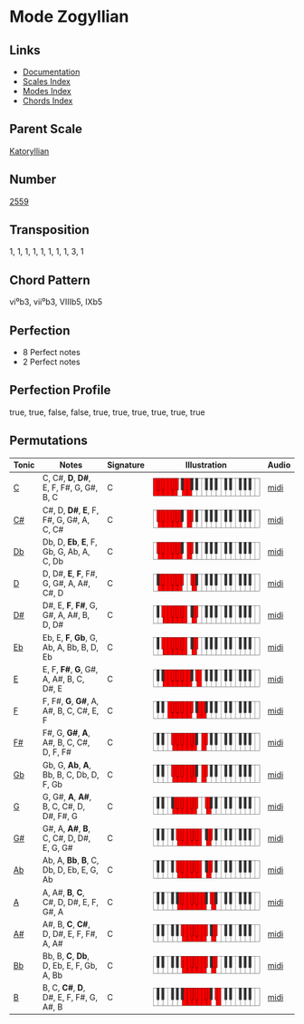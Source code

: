 # Mode Zogyllian

## Links

- [Documentation](README.md)
- [Scales Index](Scales.md)
- [Modes Index](Modes.md)
- [Chords Index](Chords.md)

## Parent Scale

[Katoryllian](ScaleKatoryllian.md)

## Number

[2559](https://ianring.com/musictheory/scales/2559)

## Transposition

1, 1, 1, 1, 1, 1, 1, 1, 3, 1

## Chord Pattern

vi⁰b3, vii⁰b3, VIIIb5, IXb5

## Perfection

- 8 Perfect notes
- 2 Perfect notes

## Perfection Profile

true, true, false, false, true, true, true, true, true, true

## Permutations

| Tonic | Notes | Signature | Illustration | Audio |
|-------|-------|-----------|--------------|-------|
| [C](ModeCNaturalZogyllian.md) | C, C#, **D**, **D#**, E, F, F#, G, G#, B, C | C | ![CNaturalZogyllian](ModeCNaturalZogyllian.png) | [midi](https://github.com/edipermadi/music/blob/main/docs/ModeCNaturalZogyllian.mid?raw=true) |
| [C#](ModeCSharpZogyllian.md) | C#, D, **D#**, **E**, F, F#, G, G#, A, C, C# | C | ![CSharpZogyllian](ModeCSharpZogyllian.png) | [midi](https://github.com/edipermadi/music/blob/main/docs/ModeCSharpZogyllian.mid?raw=true) |
| [Db](ModeDFlatZogyllian.md) | Db, D, **Eb**, **E**, F, Gb, G, Ab, A, C, Db | C | ![DFlatZogyllian](ModeDFlatZogyllian.png) | [midi](https://github.com/edipermadi/music/blob/main/docs/ModeDFlatZogyllian.mid?raw=true) |
| [D](ModeDNaturalZogyllian.md) | D, D#, **E**, **F**, F#, G, G#, A, A#, C#, D | C | ![DNaturalZogyllian](ModeDNaturalZogyllian.png) | [midi](https://github.com/edipermadi/music/blob/main/docs/ModeDNaturalZogyllian.mid?raw=true) |
| [D#](ModeDSharpZogyllian.md) | D#, E, **F**, **F#**, G, G#, A, A#, B, D, D# | C | ![DSharpZogyllian](ModeDSharpZogyllian.png) | [midi](https://github.com/edipermadi/music/blob/main/docs/ModeDSharpZogyllian.mid?raw=true) |
| [Eb](ModeEFlatZogyllian.md) | Eb, E, **F**, **Gb**, G, Ab, A, Bb, B, D, Eb | C | ![EFlatZogyllian](ModeEFlatZogyllian.png) | [midi](https://github.com/edipermadi/music/blob/main/docs/ModeEFlatZogyllian.mid?raw=true) |
| [E](ModeENaturalZogyllian.md) | E, F, **F#**, **G**, G#, A, A#, B, C, D#, E | C | ![ENaturalZogyllian](ModeENaturalZogyllian.png) | [midi](https://github.com/edipermadi/music/blob/main/docs/ModeENaturalZogyllian.mid?raw=true) |
| [F](ModeFNaturalZogyllian.md) | F, F#, **G**, **G#**, A, A#, B, C, C#, E, F | C | ![FNaturalZogyllian](ModeFNaturalZogyllian.png) | [midi](https://github.com/edipermadi/music/blob/main/docs/ModeFNaturalZogyllian.mid?raw=true) |
| [F#](ModeFSharpZogyllian.md) | F#, G, **G#**, **A**, A#, B, C, C#, D, F, F# | C | ![FSharpZogyllian](ModeFSharpZogyllian.png) | [midi](https://github.com/edipermadi/music/blob/main/docs/ModeFSharpZogyllian.mid?raw=true) |
| [Gb](ModeGFlatZogyllian.md) | Gb, G, **Ab**, **A**, Bb, B, C, Db, D, F, Gb | C | ![GFlatZogyllian](ModeGFlatZogyllian.png) | [midi](https://github.com/edipermadi/music/blob/main/docs/ModeGFlatZogyllian.mid?raw=true) |
| [G](ModeGNaturalZogyllian.md) | G, G#, **A**, **A#**, B, C, C#, D, D#, F#, G | C | ![GNaturalZogyllian](ModeGNaturalZogyllian.png) | [midi](https://github.com/edipermadi/music/blob/main/docs/ModeGNaturalZogyllian.mid?raw=true) |
| [G#](ModeGSharpZogyllian.md) | G#, A, **A#**, **B**, C, C#, D, D#, E, G, G# | C | ![GSharpZogyllian](ModeGSharpZogyllian.png) | [midi](https://github.com/edipermadi/music/blob/main/docs/ModeGSharpZogyllian.mid?raw=true) |
| [Ab](ModeAFlatZogyllian.md) | Ab, A, **Bb**, **B**, C, Db, D, Eb, E, G, Ab | C | ![AFlatZogyllian](ModeAFlatZogyllian.png) | [midi](https://github.com/edipermadi/music/blob/main/docs/ModeAFlatZogyllian.mid?raw=true) |
| [A](ModeANaturalZogyllian.md) | A, A#, **B**, **C**, C#, D, D#, E, F, G#, A | C | ![ANaturalZogyllian](ModeANaturalZogyllian.png) | [midi](https://github.com/edipermadi/music/blob/main/docs/ModeANaturalZogyllian.mid?raw=true) |
| [A#](ModeASharpZogyllian.md) | A#, B, **C**, **C#**, D, D#, E, F, F#, A, A# | C | ![ASharpZogyllian](ModeASharpZogyllian.png) | [midi](https://github.com/edipermadi/music/blob/main/docs/ModeASharpZogyllian.mid?raw=true) |
| [Bb](ModeBFlatZogyllian.md) | Bb, B, **C**, **Db**, D, Eb, E, F, Gb, A, Bb | C | ![BFlatZogyllian](ModeBFlatZogyllian.png) | [midi](https://github.com/edipermadi/music/blob/main/docs/ModeBFlatZogyllian.mid?raw=true) |
| [B](ModeBNaturalZogyllian.md) | B, C, **C#**, **D**, D#, E, F, F#, G, A#, B | C | ![BNaturalZogyllian](ModeBNaturalZogyllian.png) | [midi](https://github.com/edipermadi/music/blob/main/docs/ModeBNaturalZogyllian.mid?raw=true) |
